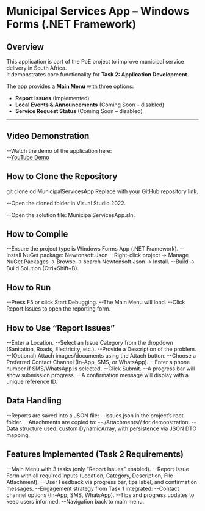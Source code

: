 # Municipal Services App – Windows Forms (.NET Framework)

##  Overview
This application is part of the PoE project to improve municipal service delivery in South Africa.  
It demonstrates core functionality for **Task 2: Application Development**.  

The app provides a **Main Menu** with three options:  
- **Report Issues** (Implemented)  
- **Local Events & Announcements** (Coming Soon – disabled)  
- **Service Request Status** (Coming Soon – disabled)  

---

##  Video Demonstration
--Watch the demo of the application here:  
--[YouTube Demo](https://youtu.be/LN55laE0w9k)  

##  How to Clone the Repository

git clone <your-repo-url>
cd MunicipalServicesApp
Replace <your-repo-url> with your GitHub repository link.

--Open the cloned folder in Visual Studio 2022.

--Open the solution file: MunicipalServicesApp.sln.

## How to Compile
--Ensure the project type is Windows Forms App (.NET Framework).
--Install NuGet package: Newtonsoft.Json
--Right-click project → Manage NuGet Packages → Browse → search Newtonsoft.Json → Install.
--Build → Build Solution (Ctrl+Shift+B).

## How to Run
--Press F5 or click Start Debugging.
--The Main Menu will load.
--Click Report Issues to open the reporting form.

## How to Use “Report Issues”
--Enter a Location.
--Select an Issue Category from the dropdown (Sanitation, Roads, Electricity, etc.).
--Provide a Description of the problem.
--(Optional) Attach images/documents using the Attach button.
--Choose a Preferred Contact Channel (In-App, SMS, or WhatsApp).
--Enter a phone number if SMS/WhatsApp is selected.
--Click Submit.
--A progress bar will show submission progress.
--A confirmation message will display with a unique reference ID.

## Data Handling
--Reports are saved into a JSON file:
--issues.json in the project’s root folder.
--Attachments are copied to:
--./Attachments/<IssueId>/ for demonstration.
--Data structure used: custom DynamicArray<Issue>, with persistence via JSON DTO mapping.

## Features Implemented (Task 2 Requirements)
--Main Menu with 3 tasks (only “Report Issues” enabled).
--Report Issue Form with all required inputs (Location, Category, Description, File Attachment).
--User Feedback via progress bar, tips label, and confirmation messages.
--Engagement strategy from Task 1 integrated:
--Contact channel options (In-App, SMS, WhatsApp).
--Tips and progress updates to keep users informed.
--Navigation back to main menu.

